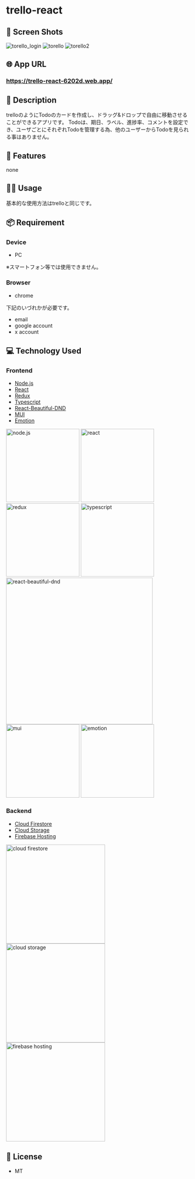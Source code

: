 # trello-react

## 📱 Screen Shots
![torello_login](https://github.com/taka-kai-haru/trello-react/assets/67408336/90eef854-d627-4b68-9b5f-fd83f99c6f6c)
![torello](https://github.com/taka-kai-haru/trello-react/assets/67408336/752d1f1e-7867-4351-8689-84c4a3b6dbb5)
![torello2](https://github.com/taka-kai-haru/trello-react/assets/67408336/69351160-e167-498c-be45-6cc19402f42c)


## 🌐 App URL
### **https://trello-react-6202d.web.app/**

## 📖 Description
trelloのようにTodoのカードを作成し、ドラッグ&ドロップで自由に移動させることができるアプリです。
Todoは、期日、ラベル、進捗率、コメントを設定でき、ユーザごとにそれぞれTodoを管理する為、他のユーザーからTodoを見られる事はありません。

## 📝 Features
none

## 💁‍♂️ Usage
基本的な使用方法はtrelloと同じです。

## 📦 Requirement
### Device
- PC

※スマートフォン等では使用できません。

### Browser
- chrome

下記のいづれかが必要です。
- email
- google account
- x account

## 💻 Technology Used

### Frontend
- [Node.js](https://nodejs.org/ja/)
- [React](https://reactjs.org/)
- [Redux](https://redux.js.org/)
- [Typescript](https://www.typescriptlang.org/)
- [React-Beautiful-DND](https://github.com/atlassian/react-beautiful-dnd)
- [MUI](https://material-ui.com/)
- [Emotion](https://emotion.sh/docs/introduction)
  
<img src="https://github.com/taka-kai-haru/trello-react/assets/67408336/246b9fe2-55c1-425c-8942-c395fa5d7f90" width="200px" alt="node.js">
<img src="https://github.com/taka-kai-haru/trello-react/assets/67408336/bfb971df-3c31-481b-87ec-72f7d7343c29" width="200px" alt="react">
<img src="https://github.com/taka-kai-haru/trello-react/assets/67408336/3ce5a9a3-451c-4088-8944-b2631f800739" width="200px" alt="redux">
<img src="https://github.com/taka-kai-haru/trello-react/assets/67408336/7a7a130c-31cd-43e1-8a46-b92280ecf055" width="200px" alt="typescript">
<img src="https://github.com/taka-kai-haru/trello-react/assets/67408336/3c46aafb-75f8-46fe-94a3-b42105fe1997" width="400px" alt="react-beautiful-dnd">
<img src="https://github.com/taka-kai-haru/trello-react/assets/67408336/c14055d7-9e75-44b6-8df5-c3eb3364807d" width="200px" alt="mui">
<img src="https://github.com/taka-kai-haru/trello-react/assets/67408336/50118ec3-aad9-47c9-8358-fc812bcd718f" width="200px" alt="emotion">

### Backend
- [Cloud Firestore](https://firebase.google.com/docs/firestore)
- [Cloud Storage](https://firebase.google.com/docs/storage)
- [Firebase Hosting](https://firebase.google.com/docs/hosting)

<img src="https://github.com/taka-kai-haru/trello-react/assets/67408336/691d6e28-8cd1-4f30-a2b3-e3be46686ee3" width="270px" alt="cloud firestore">
<img src="https://github.com/taka-kai-haru/trello-react/assets/67408336/18d66222-da8b-45e6-b70c-488715b40e96" width="270px" alt="cloud storage">
<img src="https://github.com/taka-kai-haru/trello-react/assets/67408336/eafdb9a3-6723-41c0-9a9a-9c2fa6e87acb" width="270px" alt="firebase hosting">

## 🎫 License
- MT
